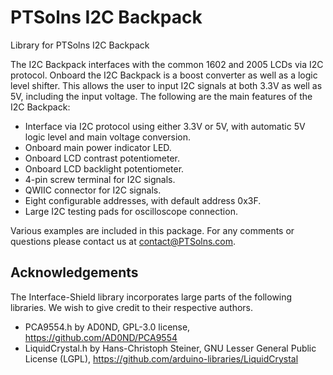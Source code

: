 # PTSolns I2C Backpack

Library for PTSolns I2C Backpack

The I2C Backpack interfaces with the common 1602 and 2005 LCDs via I2C protocol. Onboard the I2C Backpack is a boost converter as well as a logic level shifter. This allows the user to input I2C signals at both 3.3V as well as 5V, including the input voltage. The following are the main features of the I2C Backpack:

- Interface via I2C protocol using either 3.3V or 5V, with automatic 5V logic level and main voltage conversion.
- Onboard main power indicator LED.
- Onboard LCD contrast potentiometer.
- Onboard LCD backlight potentiometer.
- 4-pin screw terminal for I2C signals.
- QWIIC connector for I2C signals.
- Eight configurable addresses, with default address 0x3F.
- Large I2C testing pads for oscilloscope connection.

Various examples are included in this package. For any comments or questions please contact us at contact@PTSolns.com.

## Acknowledgements
The Interface-Shield library incorporates large parts of the following libraries. We wish to give credit to their respective authors.
- PCA9554.h by AD0ND, GPL-3.0 license, https://github.com/AD0ND/PCA9554
- LiquidCrystal.h by Hans-Christoph Steiner, GNU Lesser General Public License (LGPL), https://github.com/arduino-libraries/LiquidCrystal
